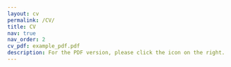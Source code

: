 ```yaml
---
layout: cv
permalink: /CV/
title: CV
nav: true
nav_order: 2
cv_pdf: example_pdf.pdf
description: For the PDF version, please click the icon on the right.
---
```

